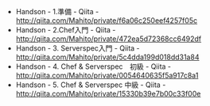 - Handson - 1.準備 - Qiita -
  http://qiita.com/Mahito/private/f6a06c250eef4257f05c
- Handson - 2.Chef入門 - Qiita -
  http://qiita.com/Mahito/private/472ea5d72368cc6492df
- Handson - 3. Serverspec入門 - Qiita -
  http://qiita.com/Mahito/private/5c4dda199d018dd31a84
- Handson - 4. Chef & Serverspec　初級 - Qiita -
  http://qiita.com/Mahito/private/0054640635f5a917c8a1
- Handson - 5. Chef & Serverspec 中級 - Qiita -
  http://qiita.com/Mahito/private/15330b39e7b00c33f00e
